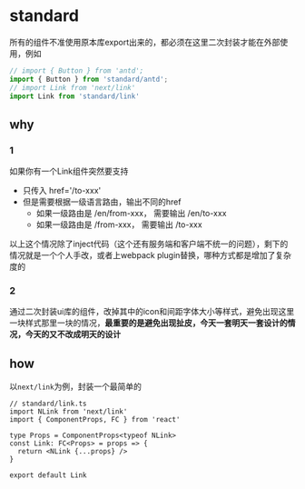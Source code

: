 # standard
所有的组件不准使用原本库export出来的，都必须在这里二次封装才能在外部使用，例如
```ts
// import { Button } from 'antd';
import { Button } from 'standard/antd';
// import Link from 'next/link'
import Link from 'standard/link'
```
## why
### 1
如果你有一个Link组件突然要支持
- 只传入 href='/to-xxx'
- 但是需要根据一级语言路由，输出不同的href
  - 如果一级路由是 /en/from-xxx，   需要输出 /en/to-xxx
  - 如果一级路由是 /from-xxx，      需要输出 /to-xxx

以上这个情况除了inject代码（这个还有服务端和客户端不统一的问题），剩下的情况就是一个个人手改，或者上webpack plugin替换，哪种方式都是增加了复杂度的

### 2
通过二次封装ui库的组件，改掉其中的icon和间距字体大小等样式，避免出现这里一块样式那里一块的情况，**最重要的是避免出现扯皮，今天一套明天一套设计的情况，今天的又不改成明天的设计**

## how
以`next/link`为例，封装一个最简单的
```tsx
// standard/link.ts
import NLink from 'next/link'
import { ComponentProps, FC } from 'react'

type Props = ComponentProps<typeof NLink>
const Link: FC<Props> = props => {
  return <NLink {...props} />
}

export default Link
```
